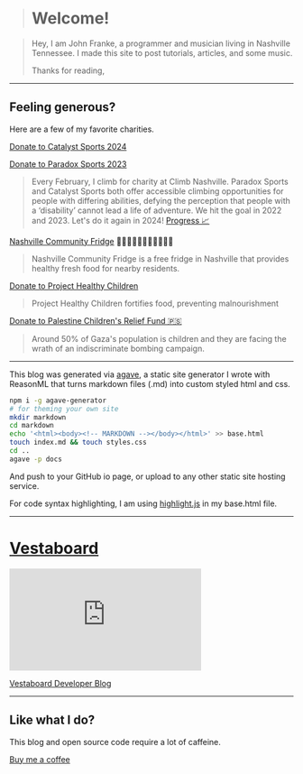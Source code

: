 > # Welcome!

> Hey, I am John Franke, a programmer and musician living in Nashville Tennessee.
> I made this site to post tutorials, articles, and some music.
>   
> Thanks for reading,

---

## Feeling generous? 

Here are a few of my favorite charities.

[Donate to Catalyst Sports 2024](https://www.mightycause.com/story/Qw3r4g)


[Donate to Paradox Sports 2023](https://paradoxsports.salsalabs.org/paradoxmileclimbnashville2023/p/johnottenlipsfranke/index.html)

> Every February, I climb for charity at Climb Nashville. Paradox Sports and Catalyst Sports both offer accessible climbing opportunities for people with differing abilities, defying the perception that people with a ‘disability’ cannot lead a life of adventure. We hit the goal in 2022 and 2023. Let's do it again in 2024! [Progress 📈](https://docs.google.com/spreadsheets/d/1uJNTKgVgglMxehKTQzIKUGPy7HwmveCVxHwlnvcS0rs/edit?usp=sharing)


[Nashville Community Fridge](https://www.instagram.com/nashvillecommunityfridge) 🥕🍉🥑🍅🍇🥝🍍🍊🍌🍈🥭

> Nashville Community Fridge is a free fridge in Nashville that provides healthy fresh food for nearby residents.


[Donate to Project Healthy Children](https://projecthealthychildren.org/)

> Project Healthy Children fortifies food, preventing malnourishment 

[Donate to Palestine Children's Relief Fund 🇵🇸](https://www.pcrf.net/)

> Around 50% of Gaza's population is children and they are facing the wrath of an indiscriminate bombing campaign.

---

This blog was generated via [agave](https://github.com/jottenlips/agave), a static site generator I wrote with ReasonML that turns markdown files (.md) into custom styled html and css.

```bash
npm i -g agave-generator
# for theming your own site
mkdir markdown
cd markdown
echo '<html><body><!-- MARKDOWN --></body></html>' >> base.html
touch index.md && touch styles.css
cd ..
agave -p docs
```

And push to your GitHub io page, or upload to any other static site hosting service.

For code syntax highlighting, I am using [highlight.js](https://highlightjs.org/) in my base.html file.

---

# [Vestaboard](https://www.vestaboard.com/)

<iframe src="https://digital.vestaboard.com/599c0a40V4c65V42cdV9b44Veb5045c630f3" width="340" height="181" scrolling="no" style="border: none"></iframe>

[Vestaboard Developer Blog](https://docs.vestaboard.com/blog)

---

## Like what I do?

This blog and open source code require a lot of caffeine.

[Buy me a coffee](contribute)
